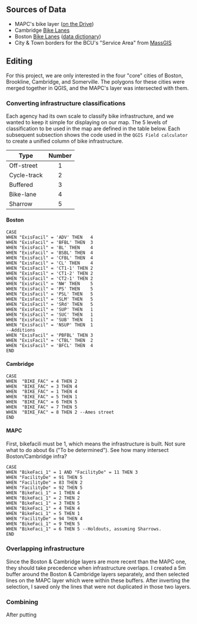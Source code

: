 ## Sources of Data
 * MAPC's bike layer ([on the Drive](https://drive.google.com/open?id=0B-2KO4mJHLm4SDdpTWlROXBhRmM))
 * Cambridge [Bike Lanes](http://www.cambridgema.gov/gis/gisdatadictionary/recreation/recreation_bikefacilities.aspx)
 * Boston [Bike Lanes](http://bostonopendata.boston.opendata.arcgis.com/datasets/d02c9d2003af455fbc37f550cc53d3a4_0) ([data dictionary](https://drive.google.com/file/d/0B5xorwVOSRdXS3hCMERSUEFjVlk/view?usp=sharing))
 * City & Town borders for the BCU's "Service Area" from [MassGIS](http://www.mass.gov/anf/research-and-tech/it-serv-and-support/application-serv/office-of-geographic-information-massgis/datalayers/townsurvey.html)

## Editing
For this project, we are only interested in the four "core" cities of Boston, Brookline, Cambridge, and Somerville. The polygons for these cities were merged together in QGIS, and the MAPC's layer was intersected with them. 

### Converting infrastructure classifications  
Each agency had its own scale to classify bike infrastructure, and we wanted to keep it simple for displaying on our map. The 5 levels of classification to be used in the map are defined in the table below. Each subsequent subsection shows the code used in the `QGIS Field calculator` to create a unified column of bike infrastructure.

|Type       |Number|
|-----------|:----:|
|Off-street |     1|
|Cycle-track|     2|
|Buffered   |     3|
|Bike-lane  |     4|
|Sharrow    |     5|
#### Boston
```
CASE
WHEN "ExisFacil" = 'ADV' THEN	4
WHEN "ExisFacil" = 'BFBL' THEN	3
WHEN "ExisFacil" = 'BL' THEN	4
WHEN "ExisFacil" = 'BSBL' THEN	4
WHEN "ExisFacil" = 'CFBL' THEN	4
WHEN "ExisFacil" = 'CL' THEN	4
WHEN "ExisFacil" = 'CT1-1' THEN	2
WHEN "ExisFacil" = 'CT1-2' THEN	2
WHEN "ExisFacil" = 'CT2-1' THEN	2
WHEN "ExisFacil" = 'NW' THEN	5
WHEN "ExisFacil" = 'PS' THEN	5
WHEN "ExisFacil" = 'PSL' THEN	5
WHEN "ExisFacil" = 'SLM' THEN	5
WHEN "ExisFacil" = 'SRd' THEN	5
WHEN "ExisFacil" = 'SUP' THEN	1
WHEN "ExisFacil" = 'SUC' THEN	1
WHEN "ExisFacil" = 'SUB' THEN	1
WHEN "ExisFacil" = 'NSUP' THEN	1
--Additions
WHEN "ExisFacil" = 'PBFBL' THEN	3
WHEN "ExisFacil" = 'CTBL' THEN	2
WHEN "ExisFacil" = 'BFCL' THEN	4
END
```
#### Cambridge
```
CASE  
WHEN  "BIKE_FAC" = 4 THEN 2  
WHEN  "BIKE_FAC" = 3 THEN 4 
WHEN  "BIKE_FAC" = 1 THEN 4
WHEN  "BIKE_FAC" = 5 THEN 1
WHEN  "BIKE_FAC" = 6 THEN 5
WHEN  "BIKE_FAC" = 7 THEN 5
WHEN  "BIKE_FAC" = 8 THEN 2 --Ames street 
END
```
#### MAPC
First, bikefacili must be 1, which means the infrastructure is built. 
Not sure what to do about 6s ("To be determined"). See how many intersect Boston/Cambridge infra?
```
CASE
WHEN "BikeFaci_1" = 1 AND "FacilityDe" = 11 THEN 3
WHEN "FacilityDe" = 91 THEN 5
WHEN "FacilityDe" = 83 THEN 2
WHEN "FacilityDe" = 92 THEN 5
WHEN "BikeFaci_1" = 1 THEN 4
WHEN "BikeFaci_1" = 2 THEN 2
WHEN "BikeFaci_1" = 3 THEN 5
WHEN "BikeFaci_1" = 4 THEN 4
WHEN "BikeFaci_1" = 5 THEN 1
WHEN "FacilityDe" = 94 THEN 4
WHEN "BikeFaci_1" = 9 THEN 5
WHEN "BikeFaci_1" = 6 THEN 5 --Holdouts, assuming Sharrows.
END

```
### Overlapping infrastructure
Since the Boston & Cambridge layers are more recent than the MAPC one, they should take precedence when infrastructure overlaps. I created a 5m buffer around the Boston & Cambridge layers separately, and then selected lines on the MAPC layer which were within these buffers. After inverting the selection, I saved only the lines that were not duplicated in those two layers.

### Combining
After putting 
